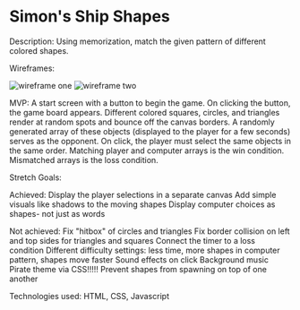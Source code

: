 # Simon's Ship Shapes

Description: Using memorization, match the given pattern of different colored shapes.

Wireframes:

![wireframe one](unit-1-project/IMG_1455.jpg)
![wireframe two](unit-1-project/IMG_1456.jpg)

MVP: A start screen with a button to begin the game. On clicking the button, the game board appears. Different colored squares, circles, and triangles render at random spots and bounce off the canvas borders. A randomly generated array of these objects (displayed to the player for a few seconds) serves as the opponent. On click, the player must select the same objects in the same order. Matching player and computer arrays is the win condition. Mismatched arrays is the loss condition.

Stretch Goals:

  Achieved:
    Display the player selections in a separate canvas
    Add simple visuals like shadows to the moving shapes
    Display computer choices as shapes- not just as words
    
  Not achieved:
    Fix "hitbox" of circles and triangles
    Fix border collision on left and top sides for triangles and squares
    Connect the timer to a loss condition
    Different difficulty settings: less time, more shapes in computer pattern, shapes move faster
    Sound effects on click
    Background music
    Pirate theme via CSS!!!!!
    Prevent shapes from spawning on top of one another
    
Technologies used: HTML, CSS, Javascript
